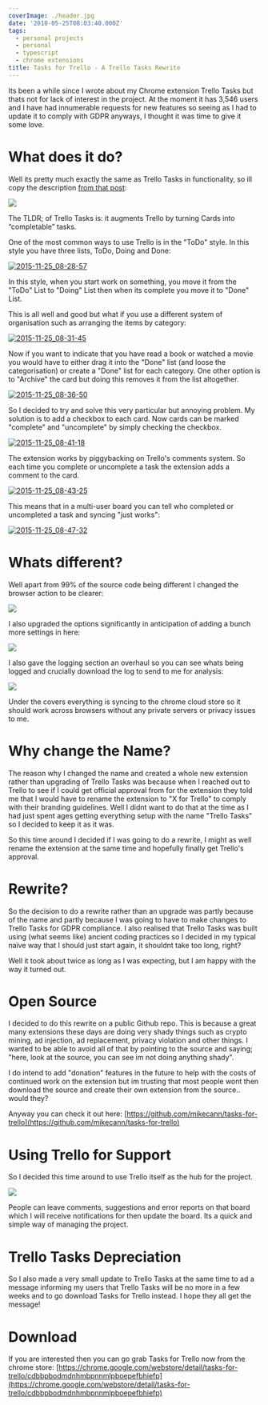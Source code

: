 ```yaml
---
coverImage: ./header.jpg
date: '2018-05-25T08:03:40.000Z'
tags:
  - personal projects
  - personal
  - typescript
  - chrome extensions
title: Tasks for Trello - A Trello Tasks Rewrite
---
```


Its been a while since I wrote about my Chrome extension Trello Tasks but thats not for lack of interest in the project. At the moment it has 3,546 users and I have had innumerable requests for new features so seeing as I had to update it to comply with GDPR anyways, I thought it was time to give it some love.

<!-- more -->

# What does it do?

Well its pretty much exactly the same as Trello Tasks in functionality, so ill copy the description [from that post](/posts/trello-tasks-a-new-chrome-extension/):

[![](https://www.mikecann.co.uk/wp-content/uploads/2015/11/screenshot-01-640x400.png)](https://www.mikecann.co.uk/wp-content/uploads/2015/11/screenshot-01-640x400.png)

The TLDR; of Trello Tasks is: it augments Trello by turning Cards into “completable” tasks.

One of the most common ways to use Trello is in the "ToDo" style. In this style you have three lists, ToDo, Doing and Done:

[![2015-11-25_08-28-57](https://www.mikecann.co.uk/wp-content/uploads/2015/11/2015-11-25_08-28-57.png)](https://www.mikecann.co.uk/wp-content/uploads/2015/11/2015-11-25_08-28-57.png)

In this style, when you start work on something, you move it from the "ToDo" List to "Doing" List then when its complete you move it to "Done" List.

This is all well and good but what if you use a different system of organisation such as arranging the items by category:

[![2015-11-25_08-31-45](https://www.mikecann.co.uk/wp-content/uploads/2015/11/2015-11-25_08-31-45.png)](https://www.mikecann.co.uk/wp-content/uploads/2015/11/2015-11-25_08-31-45.png)

Now if you want to indicate that you have read a book or watched a movie you would have to either drag it into the "Done" list (and loose the categorisation) or create a "Done" list for each category. One other option is to "Archive" the card but doing this removes it from the list altogether.

[![2015-11-25_08-36-50](https://www.mikecann.co.uk/wp-content/uploads/2015/11/2015-11-25_08-36-50.gif)](https://www.mikecann.co.uk/wp-content/uploads/2015/11/2015-11-25_08-36-50.gif)

So I decided to try and solve this very particular but annoying problem. My solution is to add a checkbox to each card. Now cards can be marked "complete" and "uncomplete" by simply checking the checkbox.

[![2015-11-25_08-41-18](https://www.mikecann.co.uk/wp-content/uploads/2015/11/2015-11-25_08-41-18.png)](https://www.mikecann.co.uk/wp-content/uploads/2015/11/2015-11-25_08-41-18.png)

The extension works by piggybacking on Trello's comments system. So each time you complete or uncomplete a task the extension adds a comment to the card.

[![2015-11-25_08-43-25](https://www.mikecann.co.uk/wp-content/uploads/2015/11/2015-11-25_08-43-25.png)](https://www.mikecann.co.uk/wp-content/uploads/2015/11/2015-11-25_08-43-25.png)

This means that in a multi-user board you can tell who completed or uncompleted a task and syncing "just works":

[![2015-11-25_08-47-32](https://www.mikecann.co.uk/wp-content/uploads/2015/11/2015-11-25_08-47-32.gif)](https://www.mikecann.co.uk/wp-content/uploads/2015/11/2015-11-25_08-47-32.gif)

# Whats different?

Well apart from 99% of the source code being different I changed the browser action to be clearer:

[![](./browser-action.png)](./browser-action.png)

I also upgraded the options significantly in anticipation of adding a bunch more settings in here:

[![](./general-options.png)](./general-options.png)

I also gave the logging section an overhaul so you can see whats being logged and crucially download the log to send to me for analysis:

[![](./logging-options.png)](./logging-options.png)

Under the covers everything is syncing to the chrome cloud store so it should work across browsers without any private servers or privacy issues to me.

# Why change the Name?

The reason why I changed the name and created a whole new extension rather than upgrading of Trello Tasks was because when I reached out to Trello to see if I could get official approval from for the extension they told me that I would have to rename the extension to "X for Trello" to comply with their branding guidelines. Well I didnt want to do that at the time as I had just spent ages getting everything setup with the name "Trello Tasks" so I decided to keep it as it was.

So this time around I decided if I was going to do a rewrite, I might as well rename the extension at the same time and hopefully finally get Trello's approval.

# Rewrite?

So the decision to do a rewrite rather than an upgrade was partly because of the name and partly because I was going to have to make changes to Trello Tasks for GDPR compliance. I also realised that Trello Tasks was built using (what seems like) ancient coding practices so I decided in my typical naïve way that I should just start again, it shouldnt take too long, right?

Well it took about twice as long as I was expecting, but I am happy with the way it turned out.

# Open Source

I decided to do this rewrite on a public Github repo. This is because a great many extensions these days are doing very shady things such as crypto mining, ad injection, ad replacement, privacy violation and other things. I wanted to be able to avoid all of that by pointing to the source and saying; "here, look at the source, you can see im not doing anything shady".

I do intend to add "donation" features in the future to help with the costs of continued work on the extension but im trusting that most people wont then download the source and create their own extension from the source.. would they?

Anyway you can check it out here: [https://github.com/mikecann/tasks-for-trello](https://github.com/mikecann/tasks-for-trello)

# Using Trello for Support

So I decided this time around to use Trello itself as the hub for the project.

[![](./support-ss.png)](./support-ss.png)

People can leave comments, suggestions and error reports on that board which I will receive notifications for then update the board. Its a quick and simple way of managing the project.

# Trello Tasks Depreciation

So I also made a very small update to Trello Tasks at the same time to ad a message informing my users that Trello Tasks will be no more in a few weeks and to go download Tasks for Trello instead. I hope they all get the message!

# Download

If you are interested then you can go grab Tasks for Trello now from the chrome store: [https://chrome.google.com/webstore/detail/tasks-for-trello/cdbbpbodmdnhmbpnnmlpboepefbhiefp](https://chrome.google.com/webstore/detail/tasks-for-trello/cdbbpbodmdnhmbpnnmlpboepefbhiefp)
